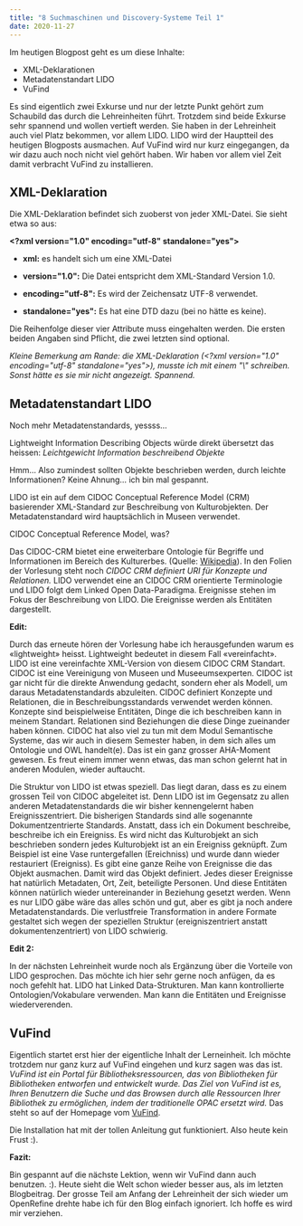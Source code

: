```yaml
---
title: "8 Suchmaschinen und Discovery-Systeme Teil 1"
date: 2020-11-27
---
```


Im heutigen Blogpost geht es um diese Inhalte:
* XML-Deklarationen
* Metadatenstandart LIDO
* VuFind 

Es sind eigentlich zwei Exkurse und nur der letzte Punkt gehört zum Schaubild das durch die Lehreinheiten führt. Trotzdem sind beide Exkurse sehr spannend und wollen vertieft werden. Sie haben in der Lehreinheit auch viel Platz bekommen, vor allem LIDO. LIDO wird der Hauptteil des heutigen Blogposts ausmachen. Auf VuFind wird nur kurz eingegangen, da wir dazu auch noch nicht viel gehört haben. Wir haben vor allem viel Zeit damit verbracht VuFind zu installieren.


## XML-Deklaration

Die XML-Deklaration befindet sich zuoberst von jeder XML-Datei. Sie sieht etwa so aus:

**\<?xml version="1.0" encoding="utf-8" standalone="yes">**

* **xml:** es handelt sich um eine XML-Datei

* **version="1.0":** Die Datei entspricht dem XML-Standard Version 1.0.

* **encoding="utf-8":** Es wird der Zeichensatz UTF-8 verwendet.

* **standalone="yes":** Es hat eine DTD dazu (bei no hätte es keine).

Die Reihenfolge dieser vier Attribute muss eingehalten werden. Die ersten beiden Angaben sind Pflicht, die zwei letzten sind optional.

*Kleine Bemerkung am Rande: die XML-Deklaration (\<?xml version="1.0" encoding="utf-8" standalone="yes">), musste ich mit einem "\\" schreiben. Sonst hätte es sie mir nicht angezeigt. Spannend.*


## Metadatenstandart LIDO

Noch mehr Metadatenstandards, yessss…

Lightweight Information Describing Objects würde direkt übersetzt das heissen: *Leichtgewicht Information beschreibend Objekte*

Hmm… Also zumindest sollten Objekte beschrieben werden, durch leichte Informationen? Keine Ahnung… ich bin mal gespannt.

LIDO ist ein auf dem CIDOC Conceptual Reference Model (CRM) basierender XML-Standard zur Beschreibung von Kulturobjekten. Der Metadatenstandard wird hauptsächlich in Museen  verwendet.

CIDOC Conceptual Reference Model, was? 

Das CIDOC-CRM bietet eine erweiterbare Ontologie für Begriffe und Informationen im Bereich des Kulturerbes. (Quelle: [Wikipedia]( https://de.wikipedia.org/wiki/CIDOC_Conceptual_Reference_Model)). In den Folien der Vorlesung steht noch *CIDOC CRM definiert URI für Konzepte und Relationen.* 
LIDO verwendet eine an CIDOC CRM orientierte Terminologie und LIDO folgt dem Linked Open Data-Paradigma. 
Ereignisse stehen im Fokus der Beschreibung von LIDO. Die Ereignisse werden als Entitäten dargestellt. 

**Edit:**

Durch das erneute hören der Vorlesung habe ich herausgefunden warum es «lightweight» heisst. Lightweight bedeutet in diesem Fall «vereinfacht». LIDO ist eine vereinfachte XML-Version von diesem CIDOC CRM Standart. CIDOC ist eine Vereinigung von Museen und Museeumsexperten. CIDOC ist gar nicht für die direkte Anwendung gedacht, sondern eher als Modell, um daraus Metadatenstandards abzuleiten. CIDOC definiert Konzepte und Relationen, die in Beschreibungsstandards verwendet werden können. Konzepte sind beispielweise Entitäten, Dinge die ich beschreiben kann in meinem Standart. Relationen sind Beziehungen die diese Dinge zueinander haben können. CIDOC hat also viel zu tun mit dem Modul Semantische Systeme, das wir auch in diesem Semester haben, in dem sich alles um Ontologie und OWL handelt(e). Das ist ein ganz grosser AHA-Moment gewesen. Es freut einem immer wenn etwas, das man schon gelernt hat in anderen Modulen, wieder auftaucht. 

Die Struktur von LIDO ist etwas speziell. Das liegt daran, dass es  zu einem grossen Teil von CIDOC abgeleitet ist. Denn LIDO ist im Gegensatz zu allen anderen Metadatenstandards die wir bisher kennengelernt haben Ereignisszentriert. Die bisherigen Standards sind alle sogenannte Dokumentzentrierte Standards. Anstatt, dass ich ein Dokument beschreibe, beschreibe ich ein Ereigniss. Es wird nicht das Kulturobjekt an sich beschrieben sondern jedes Kulturobjekt ist an ein Ereigniss geknüpft. Zum Beispiel ist eine Vase runtergefallen (Ereichniss) und wurde dann wieder restauriert (Ereigniss). Es gibt eine ganze Reihe von Ereignisse die das Objekt ausmachen. Damit wird das Objekt definiert. Jedes dieser Ereignisse hat natürlich Metadaten, Ort, Zeit, beteiligte Personen. Und diese Entitäten können natürlich wieder untereinander in Beziehung gesetzt werden.  Wenn es nur LIDO gäbe wäre das alles schön und gut, aber es gibt ja noch andere Metadatenstandards. Die verlustfreie Transformation in andere Formate gestaltet sich wegen der speziellen Struktur (ereigniszentriert anstatt dokumentenzentriert) von LIDO schwierig. 

**Edit 2:**

In der nächsten Lehreinheit wurde noch als Ergänzung über die Vorteile von LIDO gesprochen. Das möchte ich hier sehr gerne noch anfügen, da es noch gefehlt hat.
LIDO hat Linked Data-Strukturen. Man kann kontrollierte Ontologien/Vokabulare verwenden. Man kann die Entitäten und Ereignisse wiederverenden.


## VuFind
Eigentlich startet erst hier der eigentliche Inhalt der Lerneinheit. Ich möchte trotzdem nur ganz kurz auf VuFind eingehen und kurz sagen was das ist. 
*VuFind ist ein Portal für Bibliotheksressourcen, das von Bibliotheken für Bibliotheken entworfen und entwickelt wurde. Das Ziel von VuFind ist es, Ihren Benutzern die Suche und das Browsen durch alle Ressourcen Ihrer Bibliothek zu ermöglichen, indem der traditionelle OPAC ersetzt wird.* Das steht so auf der Homepage vom [VuFind](https://vufind.org/vufind/).

Die Installation hat mit der tollen Anleitung gut funktioniert. Also heute kein Frust :).

**Fazit:**

Bin gespannt auf die nächste Lektion, wenn wir VuFind dann auch benutzen. :). Heute sieht die Welt schon wieder besser aus, als im letzten Blogbeitrag. Der grosse Teil am Anfang der Lehreinheit der sich wieder um OpenRefine drehte habe ich für den Blog einfach ignoriert. Ich hoffe es wird mir verziehen. 
